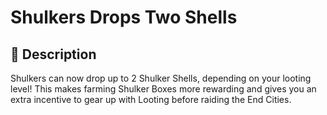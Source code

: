 # Shulkers Drops Two Shells

## 📖 Description

Shulkers can now drop up to 2 Shulker Shells, depending on your looting level!
This makes farming Shulker Boxes more rewarding and gives you an extra incentive to gear up with Looting before raiding the End Cities.
